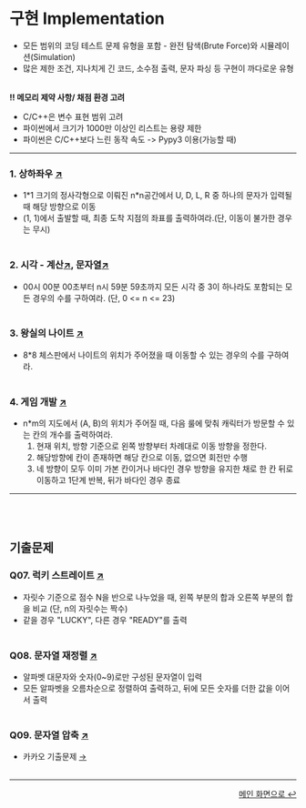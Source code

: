 # 구현 Implementation
- 모든 범위의 코딩 테스트 문제 유형을 포함 - 완전 탐색(Brute Force)와 시뮬레이션(Simulation)
- 많은 제한 조건, 지나치게 긴 코드, 소수점 출력, 문자 파싱 등 구현이 까다로운 유형
<br></br>  

**‼️ 메모리 제약 사항/ 채점 환경 고려**
- C/C++은 변수 표현 범위 고려
- 파이썬에서 크기가 1000만 이상인 리스트는 용량 제한
- 파이썬은 C/C++보다 느린 동작 속도 -> Pypy3 이용(가능할 때)

---
### 1. 상하좌우 [↗](https://github.com/100g-dev/Coding_Test/blob/main/Implementation/udlr.py)
- 1\*1 크기의 정사각형으로 이뤄진 n\*n공간에서 U, D, L, R 중 하나의 문자가 입력될 때 해당 방향으로 이동
- (1, 1)에서 출발할 때, 최종 도착 지점의 좌표를 출력하여라.(단, 이동이 불가한 경우는 무시)
<br></br>  

### 2. 시각 - 계산[↗](https://github.com/100g-dev/Coding_Test/blob/main/Implementation/time3.py), 문자열[↗](https://github.com/100g-dev/Coding_Test/blob/main/Implementation/time3_string.py)
- 00시 00분 00초부터 n시 59분 59초까지 모든 시각 중 3이 하나라도 포함되는 모든 경우의 수를 구하여라. (단, 0 <= n <= 23) 
<br></br>  

### 3. 왕실의 나이트 [↗](https://github.com/100g-dev/Coding_Test/blob/main/Implementation/knight.py)
- 8*8 체스판에서 나이트의 위치가 주어졌을 때 이동할 수 있는 경우의 수를 구하여라. 
<br></br>  

### 4. 게임 개발 [↗](https://github.com/100g-dev/Coding_Test/blob/main/Implementation/game_dev.py)
- n*m의 지도에서 (A, B)의 위치가 주어질 때, 다음 룰에 맞춰 캐릭터가 방문할 수 있는 칸의 개수를 출력하여라.
    1. 현재 위치, 방향 기준으로 왼쪽 방향부터 차례대로 이동 방향을 정한다.
    2. 해당방향에 칸이 존재하면 해당 칸으로 이동, 없으면 회전만 수행
    3. 네 방향이 모두 이미 가본 칸이거나 바다인 경우 방향을 유지한 채로 한 칸 뒤로 이동하고 1단계 반복, 뒤가 바다인 경우 종료
---
<br></br>
## 기출문제

### Q07. 럭키 스트레이트 [↗](https://github.com/100g-dev/Coding_Test/blob/main/Implementation/q07.py)
- 자릿수 기준으로 점수 N을 반으로 나누었을 때, 왼쪽 부분의 합과 오른쪽 부분의 합을 비교 (단, n의 자릿수는 짝수)
- 같을 경우 "LUCKY", 다른 경우 "READY"를  출력
<br></br>
### Q08.  문자열 재정렬 [↗](https://github.com/100g-dev/Coding_Test/blob/main/Implementation/q08.py)
- 알파벳 대문자와 숫자(0~9)로만 구성된 문자열이 입력
- 모든 알파벳을 오름차순으로 정렬하여 출력하고, 뒤에 모든 숫자를 더한 값을 이어서 출력
<br></br>
### Q09. 문자열 압축 [↗](https://github.com/100g-dev/Coding_Test/blob/main/Implementation/q09.py)
- 카카오 기출문제 [→](https://school.programmers.co.kr/learn/courses/30/lessons/60057)
<br></br>
---
<div align="right"><a href="https://github.com/100g-dev/Coding_Test">메인 화면으로 ↩</a></div>
